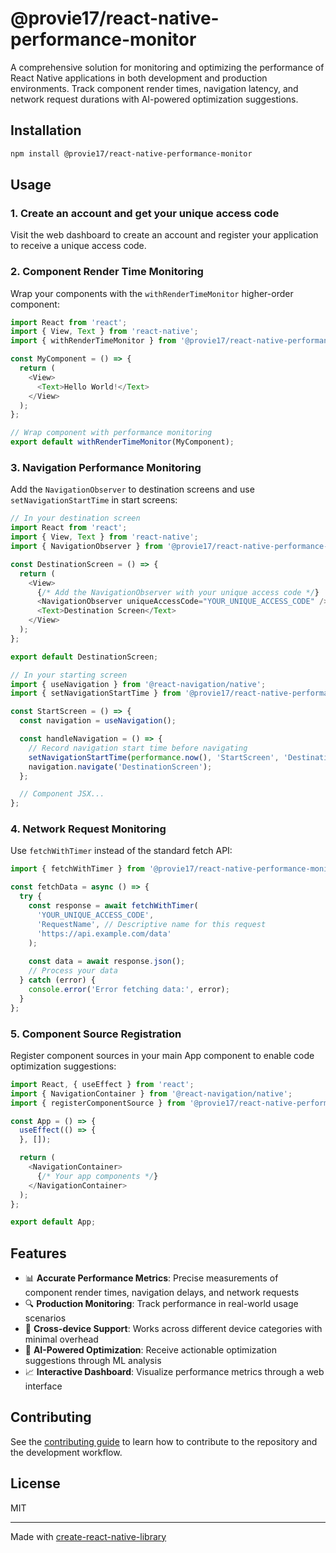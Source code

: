 # @provie17/react-native-performance-monitor

A comprehensive solution for monitoring and optimizing the performance of React Native applications in both development and production environments. Track component render times, navigation latency, and network request durations with AI-powered optimization suggestions.

## Installation

```sh
npm install @provie17/react-native-performance-monitor
```

## Usage

### 1. Create an account and get your unique access code

Visit the web dashboard to create an account and register your application to receive a unique access code.

### 2. Component Render Time Monitoring

Wrap your components with the `withRenderTimeMonitor` higher-order component:

```js
import React from 'react';
import { View, Text } from 'react-native';
import { withRenderTimeMonitor } from '@provie17/react-native-performance-monitor';

const MyComponent = () => {
  return (
    <View>
      <Text>Hello World!</Text>
    </View>
  );
};

// Wrap component with performance monitoring
export default withRenderTimeMonitor(MyComponent);
```

### 3. Navigation Performance Monitoring

Add the `NavigationObserver` to destination screens and use `setNavigationStartTime` in start screens:

```js
// In your destination screen
import React from 'react';
import { View, Text } from 'react-native';
import { NavigationObserver } from '@provie17/react-native-performance-monitor';

const DestinationScreen = () => {
  return (
    <View>
      {/* Add the NavigationObserver with your unique access code */}
      <NavigationObserver uniqueAccessCode="YOUR_UNIQUE_ACCESS_CODE" />
      <Text>Destination Screen</Text>
    </View>
  );
};

export default DestinationScreen;

// In your starting screen
import { useNavigation } from '@react-navigation/native';
import { setNavigationStartTime } from '@provie17/react-native-performance-monitor';

const StartScreen = () => {
  const navigation = useNavigation();

  const handleNavigation = () => {
    // Record navigation start time before navigating
    setNavigationStartTime(performance.now(), 'StartScreen', 'DestinationScreen');
    navigation.navigate('DestinationScreen');
  };

  // Component JSX...
};
```

### 4. Network Request Monitoring

Use `fetchWithTimer` instead of the standard fetch API:

```js
import { fetchWithTimer } from '@provie17/react-native-performance-monitor';

const fetchData = async () => {
  try {
    const response = await fetchWithTimer(
      'YOUR_UNIQUE_ACCESS_CODE',
      'RequestName', // Descriptive name for this request
      'https://api.example.com/data'
    );
    
    const data = await response.json();
    // Process your data
  } catch (error) {
    console.error('Error fetching data:', error);
  }
};
```

### 5. Component Source Registration

Register component sources in your main App component to enable code optimization suggestions:

```js
import React, { useEffect } from 'react';
import { NavigationContainer } from '@react-navigation/native';
import { registerComponentSource } from '@provie17/react-native-performance-monitor';

const App = () => {
  useEffect(() => {
  }, []);

  return (
    <NavigationContainer>
      {/* Your app components */}
    </NavigationContainer>
  );
};

export default App;
```

## Features

- 📊 **Accurate Performance Metrics**: Precise measurements of component render times, navigation delays, and network requests
- 🔍 **Production Monitoring**: Track performance in real-world usage scenarios
- 📱 **Cross-device Support**: Works across different device categories with minimal overhead
- 🧠 **AI-Powered Optimization**: Receive actionable optimization suggestions through ML analysis
- 📈 **Interactive Dashboard**: Visualize performance metrics through a web interface

## Contributing

See the [contributing guide](CONTRIBUTING.md) to learn how to contribute to the repository and the development workflow.

## License

MIT

---

Made with [create-react-native-library](https://github.com/callstack/react-native-builder-bob)